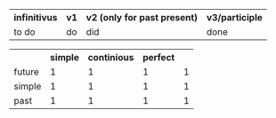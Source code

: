 

<table>
    <tr>
        <th>infinitivus</th>
        <th>v1</th>
        <th>v2 (only for past present)</th>
        <th>v3/participle</th>
    </tr>
    <tr>
        <td>to do</td>
        <td>do</td>
        <td>did</td>
        <td>done</td>
    </tr>
</table>


<table>
    <tr>
        <th></th>
        <th>simple</th>
        <th>continious</th>
        <th>perfect</th>
        <th></th>
    </tr>
    <tr>
        <td>future</td>
        <td>1</td>
        <td>1</td>
        <td>1</td>
        <td>1</td>
    </tr>
    <tr>
        <td>simple</td>
        <td>1</td>
        <td>1</td>
        <td>1</td>
        <td>1</td>
    </tr>
    <tr>
        <td>past</td>
        <td>1</td>
        <td>1</td>
        <td>1</td>
        <td>1</td>
    </tr>

</table>